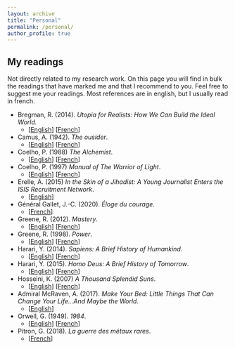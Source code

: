```yaml
---
layout: archive
title: "Personal"
permalink: /personal/
author_profile: true
---
```


## My readings

Not directly related to my research work. On this page you will find in bulk the readings that have marked me and that I recommend to you.
Feel free to suggest me your readings. Most references are in english, but I usually read in french.

- Bregman, R. (2014). _Utopia for Realists: How We Can Build the Ideal World._
  - [[English](https://www.amazon.com/gp/product/B01MXDBTWM/ref=dbs_a_def_rwt_hsch_vapi_tkin_p1_i1)] [[French](https://www.amazon.com/gp/product/B074BHSZ6K/ref=dbs_a_def_rwt_hsch_vapi_tkin_p1_i3)]
- Camus, A. (1942). _The ousider_.
  - [[English](https://www.amazon.com/gp/product/B08QZ1P9HL/ref=dbs_a_def_rwt_hsch_vapi_tkin_p1_i2)] [[French](https://www.amazon.com/gp/product/B00YQICCXK/ref=dbs_a_def_rwt_hsch_vapi_tkin_p1_i4)]
- Coelho, P. (1988) _The Alchemist_.
  - [[English](https://www.amazon.com/gp/product/B00U6SFUSS/ref=dbs_a_def_rwt_hsch_vapi_tkin_p1_i0)] [[French](https://www.amazon.com/gp/product/B00K858H0M/ref=dbs_a_def_rwt_hsch_vapi_tkin_p3_i6)]
- Coelho, P. (1997) _Manual of The Warrior of Light_.
  - [[English](https://www.amazon.com/gp/product/B000JMKNZQ/ref=dbs_a_def_rwt_hsch_vapi_tkin_p1_i5)] [[French](https://www.amazon.com/gp/product/B00OIYYBPE/ref=dbs_a_def_rwt_hsch_vapi_tkin_p8_i2)]
- Erelle, A. (2015) _In the Skin of a Jihadist: A Young Journalist Enters the ISIS Recruitment Network_.
  - [[English](https://www.amazon.com/gp/product/B00U1ZV8DW/ref=dbs_a_def_rwt_hsch_vapi_tkin_p1_i0)]
- Général Gallet, J.-C. (2020). _Éloge du courage_.
  - [[French](https://www.amazon.com/dp/B08L548B3F/ref=cm_sw_r_tw_dp_RG8BVFWAZ9Z1ESVP5YY9)]
- Greene, R. (2012). _Mastery_.
  - [[English](https://www.amazon.com/gp/product/B007V65PBK/ref=dbs_a_def_rwt_hsch_vapi_tkin_p1_i3)] [[French](https://www.amazon.com/gp/product/B01N4C61YM/ref=dbs_a_def_rwt_hsch_vapi_tkin_p2_i8)]
- Greene, R. (1998). _Power_.
  - [[English](https://www.amazon.com/gp/product/B0024CEZR6/ref=dbs_a_def_rwt_hsch_vapi_tkin_p1_i1)] [[French](https://www.amazon.com/gp/product/B087G123RF/ref=dbs_a_def_rwt_hsch_vapi_tkin_p2_i2)]
- Harari, Y. (2014). _Sapiens: A Brief History of Humankind_.
  - [[English](https://www.amazon.com/dp/B00ICN066A/ref=cm_sw_em_r_mt_dp_5RNNKXYGSWAVY1VM5TGX)] [[French](https://www.amazon.com/dp/2226257012/ref=cm_sw_em_r_mt_dp_E1J2TZQ978N224S5D8JS)]
- Harari, Y. (2015). _Homo Deus: A Brief History of Tomorrow_.
  - [[English](https://www.amazon.com/dp/B00ICN066A/ref=cm_sw_em_r_mt_dp_5RNNKXYGSWAVY1VM5TGX)] [[French](https://www.amazon.com/dp/2226257012/ref=cm_sw_em_r_mt_dp_E1J2TZQ978N224S5D8JS)]
- Hosseini, K. (2007) _A Thousand Splendid Suns_.
  - [[English](https://www.amazon.com/gp/product/B000SCHC0Q/ref=dbs_a_def_rwt_hsch_vapi_tkin_p1_i0)] [[French](https://www.amazon.com/gp/product/B00TJ3FKL8/ref=dbs_a_def_rwt_hsch_vapi_tkin_p2_i3)]
- Admiral McRaven, A. (2017). _Make Your Bed: Little Things That Can Change Your Life...And Maybe the World._
  - [[English](https://www.amazon.com/gp/product/B01KFJGT50/ref=dbs_a_def_rwt_hsch_vapi_tkin_p1_i0)]
- Orwell, G. (1949). _1984_.
  - [[English](https://www.amazon.com/gp/product/B003JTHWKU/ref=dbs_a_def_rwt_hsch_vapi_tkin_p1_i0)] [[French](https://www.amazon.com/gp/product/B00D5XNXQ2/ref=dbs_a_def_rwt_hsch_vapi_tkin_p6_i9)]
- Pitron, G. (2018). _La guerre des métaux rares_.
  - [[French](https://www.amazon.com/gp/product/B07RCG1ZR2/ref=dbs_a_def_rwt_hsch_vapi_taft_p1_i2)]
